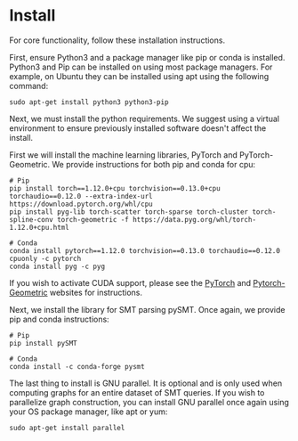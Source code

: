 # Install

For core functionality, follow these installation instructions.

First, ensure Python3 and a package manager like pip or conda is installed.
Python3 and Pip can be installed on using most package managers. For example, on Ubuntu they can be installed using apt using the following command:

```
sudo apt-get install python3 python3-pip
```

Next, we must install the python requirements. We suggest using a virtual environment to ensure previously installed software doesn't affect the install.

First we will install the machine learning libraries, PyTorch and PyTorch-Geometric. We provide instructions for both pip and conda for cpu:

```
# Pip
pip install torch==1.12.0+cpu torchvision==0.13.0+cpu torchaudio==0.12.0 --extra-index-url https://download.pytorch.org/whl/cpu
pip install pyg-lib torch-scatter torch-sparse torch-cluster torch-spline-conv torch-geometric -f https://data.pyg.org/whl/torch-1.12.0+cpu.html
```

```
# Conda
conda install pytorch==1.12.0 torchvision==0.13.0 torchaudio==0.12.0 cpuonly -c pytorch
conda install pyg -c pyg
```

If you wish to activate CUDA support, please see the [PyTorch](https://pytorch.org/get-started/locally/) and [Pytorch-Geometric](https://pytorch-geometric.readthedocs.io/en/latest/notes/installation.html) websites for instructions.

Next, we install the library for SMT parsing pySMT. Once again, we provide pip and conda instructions:

```
# Pip
pip install pySMT 
```

```
# Conda
conda install -c conda-forge pysmt
```

The last thing to install is GNU parallel. It is optional and is only used when computing graphs for an entire dataset of SMT queries. If you wish to parallelize graph construction, you can install GNU parallel once again using your OS package manager, like apt or yum:
```
sudo apt-get install parallel
```